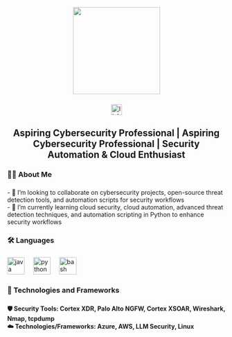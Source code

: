 <div align="center">
  <img height="201" src="https://i.postimg.cc/9Qx8PRvw/Blue-Matrix-rain.gif"  />
</div>

###

<div align="center">
  <a href="www.linkedin.com/in/kamar-joefield-3a22a631a" target="_blank">
    <img src="https://img.shields.io/static/v1?message=LinkedIn&logo=linkedin&label=&color=0077B5&logoColor=white&labelColor=&style=for-the-badge" height="25" alt="linkedin logo"  />
  </a>
</div>

###

<h2 align="center">Aspiring Cybersecurity Professional | Aspiring Cybersecurity Professional | Security Automation & Cloud Enthusiast</h2>

###

<h3 align="left">👩‍💻  About Me</h3>

###

<p align="left">- 👯 I’m looking to collaborate on cybersecurity projects, open-source threat detection tools, and automation scripts for security workflows<br>- 🌱 I’m currently learning cloud security, cloud automation, advanced threat detection techniques, and automation scripting in Python to enhance security workflows</p>

###

<h3 align="left">🛠 Languages</h3>

###

<div align="left">
  <img src="https://cdn.jsdelivr.net/gh/devicons/devicon/icons/java/java-original.svg" height="40" alt="java logo"  />
  <img width="12" />
  <img src="https://cdn.jsdelivr.net/gh/devicons/devicon/icons/python/python-original.svg" height="40" alt="python logo"  />
  <img width="12" />
  <img src="https://cdn.jsdelivr.net/gh/devicons/devicon/icons/bash/bash-original.svg" height="40" alt="bash logo"  />
</div>

###

<h3 align="left">🚀 Technologies and Frameworks</h3>

###

<h4 align="left">🛡️ Security Tools: Cortex XDR, Palo Alto NGFW, Cortex XSOAR, Wireshark, Nmap, tcpdump<br>☁️ Technologies/Frameworks: Azure, AWS, LLM Security, Linux</h4>

###

